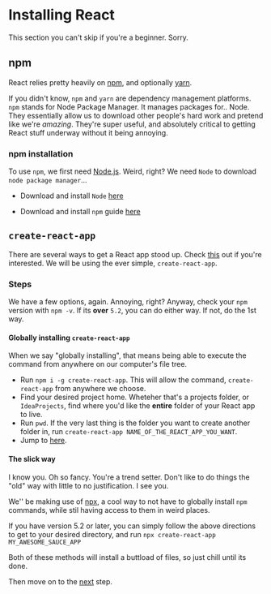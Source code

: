 # Installing React
This section you can't skip if you're a beginner. Sorry.

## npm
React relies pretty heavily on [npm](https://www.npmjs.com/), and optionally [yarn](https://yarnpkg.com/en/).

If you didn't know, `npm` and `yarn` are dependency management platforms. `npm` stands for Node Package Manager. It manages packages for.. Node. They essentially allow us to download other people's hard work and pretend like we're _amazing_. They're super useful, and absolutely critical to getting React stuff underway without it being annoying.

### npm installation
To use `npm`, we first need [Node.js](https://nodejs.org/en/). Weird, right? We need `Node` to download `node package manager`...

- Download and install `Node` [here](https://nodejs.org/en/download/)

- Download and install `npm` guide [here](https://docs.npmjs.com/downloading-and-installing-node-js-and-npm)

## `create-react-app`
There are several ways to get a React app stood up. Check [this](https://reactjs.org/docs/create-a-new-react-app.html) out if you're interested. We will be using the ever simple, `create-react-app`. 

### Steps
We have a few options, again. Annoying, right? Anyway, check your `npm` version with `npm -v`. If its **over** `5.2`, you can do either way. If not, do the 1st way.

#### Globally installing `create-react-app`
When we say "globally installing", that means being able to execute the command from anywhere on our computer's file tree.

- Run `npm i -g create-react-app`. This will allow the command, `create-react-app` from anywhere we choose.
- Find your desired project home. Wheteher that's a projects folder, or `IdeaProjects`, find where you'd like the **entire** folder of your React app to live.
- Run `pwd`. If the very last thing is the folder you want to create another folder in, run `create-react-app NAME_OF_THE_REACT_APP_YOU_WANT`.
- Jump to [here]().

#### The slick way
I know you. Oh so fancy. You're a trend setter. Don't like to do things the "old" way with little to no justification. I see you.

We'' be making use of [npx](https://medium.com/@maybekatz/introducing-npx-an-npm-package-runner-55f7d4bd282b), a cool way to not have to globally install `npm` commands, while stil having access to them in weird places.

If you have version 5.2 or later, you can simply follow the above directions to get to your desired directory, and run `npx create-react-app MY_AWESOME_SAUCE_APP`

Both of these methods will install a buttload of files, so just chill until its done.

Then move on to the [next](https://github.com/caldwell619/beginning-react/blob/master/docs/disecting-boilerplate.md) step.
